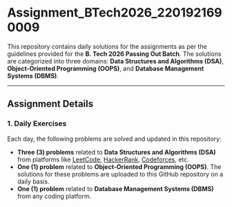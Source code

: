 # Assignment_BTech2026_2201921690009

This repository contains daily solutions for the assignments as per the guidelines provided for the **B. Tech 2026 Passing Out Batch**. The solutions are categorized into three domains: **Data Structures and Algorithms (DSA)**, **Object-Oriented Programming (OOPS)**, and **Database Management Systems (DBMS)**.  

---

## Assignment Details

### 1. **Daily Exercises**
Each day, the following problems are solved and updated in this repository:
- **Three (3) problems** related to **Data Structures and Algorithms (DSA)** from platforms like [LeetCode](https://leetcode.com/), [HackerRank](https://www.hackerrank.com/), [Codeforces](https://codeforces.com/), etc.
- **One (1) problem** related to **Object-Oriented Programming (OOPS)**. The solutions for these problems are uploaded to this GitHub repository on a daily basis.
- **One (1) problem** related to **Database Management Systems (DBMS)** from any coding platform.
  
